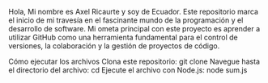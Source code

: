 Hola,
Mi nombre es Axel Ricaurte y soy de Ecuador. Este repositorio marca el inicio 
de mi travesía en el fascinante mundo de la programación y el desarrollo de software. 
Mi ometa principal con este proyecto es aprender a utilizar GitHub como una herramienta 
fundamental para el control de versiones, la colaboración y la gestión de proyectos de código.

Cómo ejecutar los archivos
Clona este repositorio: git clone <URL del repositorio>
Navegue hasta el directorio del archivo: cd <directorio>
Ejecute el archivo con Node.js: node sum.js

<!---
Axfe20/Axfe20 is a ✨ special ✨ repository because its `README.md` (this file) appears on your GitHub profile.
You can click the Preview link to take a look at your changes.
--->
